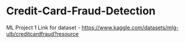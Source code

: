 # Credit-Card-Fraud-Detection
ML Project 1
Link for dataset - https://www.kaggle.com/datasets/mlg-ulb/creditcardfraud?resource

